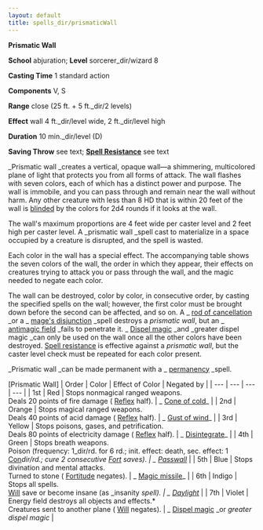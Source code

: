 ```yaml
---
layout: default
title: spells_dir/prismaticWall
---
```

 **Prismatic Wall**

**School** abjuration; **Level** sorcerer_dir/wizard 8

**Casting Time** 1 standard action

**Components** V, S

**Range** close (25 ft. + 5 ft._dir/2 levels)

**Effect** wall 4 ft._dir/level wide, 2 ft._dir/level high

**Duration** 10 min._dir/level (D)

**Saving Throw** see text; **[Spell Resistance](../glossary#_spell-resistance)** see text

_Prismatic wall _creates a vertical, opaque wall—a shimmering, multicolored plane of light that protects you from all forms of attack. The wall flashes with seven colors, each of which has a distinct power and purpose. The wall is immobile, and you can pass through and remain near the wall without harm. Any other creature with less than 8 HD that is within 20 feet of the wall is [blinded](../glossary#_blinded) by the colors for 2d4 rounds if it looks at the wall.

The wall's maximum proportions are 4 feet wide per caster level and 2 feet high per caster level. A _prismatic wall _spell cast to materialize in a space occupied by a creature is disrupted, and the spell is wasted.

Each color in the wall has a special effect. The accompanying table shows the seven colors of the wall, the order in which they appear, their effects on creatures trying to attack you or pass through the wall, and the magic needed to negate each color.

The wall can be destroyed, color by color, in consecutive order, by casting the specified spells on the wall; however, the first color must be brought down before the second can be affected, and so on. A _ [rod of cancellation](../magicItems_dir/rods#_rod-of-cancellation) _or a _ [mage's disjunction](mageSDisjunction#_mage-s-disjunction) _spell destroys a _prismatic wall_, but an _ [antimagic field](antimagicField#_antimagic-field) _fails to penetrate it. _ [Dispel magic](dispelMagic#_dispel-magic) _and _greater dispel magic _can only be used on the wall once all the other colors have been destroyed. [Spell resistance](../glossary#_spell-resistance) is effective against a _prismatic wall_, but the caster level check must be repeated for each color present.

_Prismatic wall _can be made permanent with a _ [permanency](permanency#_permanency) _spell.

[Prismatic Wall]
| Order | Color | Effect of Color | Negated by |
| --- | --- | --- | --- |
| 1st | Red | Stops nonmagical ranged weapons.  
 Deals 20 points of fire damage ( [Reflex](../combat#_reflex) half). | _ [Cone of cold](coneOfCold#_cone-of-cold)_ |
| 2nd | Orange | Stops magical ranged weapons.  
Deals 40 points of acid damage ( [Reflex](../combat#_reflex) half). | _ [Gust of wind](gustOfWind#_gust-of-wind)_ |
| 3rd | Yellow | Stops poisons, gases, and petrification.  
Deals 80 points of electricity damage ( [Reflex](../combat#_reflex) half). | _ [Disintegrate](disintegrate#_disintegrate)_ |
| 4th | Green | Stops breath weapons.  
Poison (frequency: 1_dir/rd. for 6 rd.; init. effect: death, sec. effect: 1 [Con](../gettingStarted#_constitution)_dir/rd.; cure 2 consecutive [Fort](../combat#_fortitude) saves). | _ [Passwall](passwall#_passwall)_ |
| 5th | Blue | Stops divination and mental attacks.  
Turned to stone ( [Fortitude](../combat#_fortitude) negates). | _ [Magic missile](magicMissile#_magic-missile)_ |
| 6th | Indigo | Stops all spells.  
 [Will](../combat#_will) save or become insane (as _insanity _spell). | _ [Daylight](daylight#_daylight)_ |
| 7th | Violet | Energy field destroys all objects and effects.\*  
Creatures sent to another plane ( [Will](../combat#_will) negates). | _ [Dispel magic](dispelMagic#_dispel-magic) _or _greater dispel magic_ |

